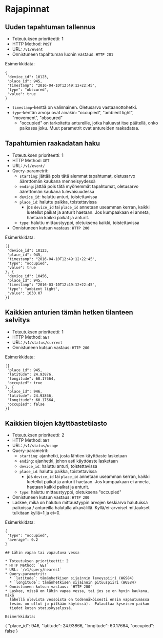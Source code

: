 # Rajapinnat

## Uuden tapahtuman tallennus

* Toteutuksen prioriteetti: 1
* HTTP Method: `POST`
* URL: `/v1/event`
* Onnistuneen tapahtuman luonin vastaus: `HTTP 201`

Esimerkkidata:
```
{
 "device_id": 10123,
 "place_id": 945,
 "timestamp": "2016-04-10T12:49:12+22:45",
 "type": "obscured",
 "value": true
}
```

* `timestamp`-kenttä on valinnainen.  Oletusarvo vastaanottohetki.
* `type`-kentän arvoja ovat ainakin: "occupied", "ambient light",
  "movement", "obscured"
  * "occupied" on tarkoitettu antureille, jotka haluavat itse päätellä,
    onko paikassa joku.  Muut parametrit ovat antureiden raakadataa.

## Tapahtumien raakadatan haku

* Toteutuksen prioriteetti: 1
* HTTP Method: `GET`
* URL: `/v1/event/`
* Query-parametrit:
  * `starting`: jättää pois tätä aiemmat tapahtumat, oletusarvo
    äärettömän kaukana menneisyydessä
  * `ending`: jättää pois tätä myöhemmät tapahtumat, oletusarvo
    äärettömän kaukana tulevaisuudessa
  * `device_id`: haluttu anturi, toistettavissa
  * `place_id`: haluttu paikka, toistettavissa
    * jos `device_id` tai `place_id` annetaan useamman kerran, kaikki
      luetellut paikat ja anturit haetaan.  Jos kumpaakaan ei anneta,
      haetaan kaikki paikat ja anturit.
  * `type`: haluttu mittaustyyppi, oletuksena kaikki, toistettavissa
* Onnistuneen kutsun vastaus: `HTTP 200`

Esimerkkidata:
```
[{
 "device_id": 10123,
 "place_id": 945,
 "timestamp": "2016-04-10T12:49:12+22:45",
 "type": "occupied",
 "value": true
}, {
 "device_id": 10456,
 "place_id": 945,
 "timestamp": "2016-03-10T12:49:12+22:45",
 "type": "ambient light",
 "value": 1030.07
}]
```

## Kaikkien anturien tämän hetken tilanteen selvitys

* Toteutuksen prioriteetti: 1
* HTTP Method: `GET`
* URL: `/v1/status/current`
* Onnistuneen kutsun vastaus: `HTTP 200`

Esimerkkidata:
```
[{
 "place_id": 945,
 "latitude": 24.93876,
 "longitude": 60.17664,
 "occupied": true
}, {
 "place_id": 946,
 "latitude": 24.93866,
 "longitude": 60.17664,
 "occupied": false
}]
```

## Kaikkien tilojen käyttöastetilasto

* Toteutuksen prioriteetti: 2
* HTTP Method: `GET`
* URL: `/v1/status/usage`
* Query-parametrit:
  * `starting`: ajanhetki, josta lähtien käyttöaste lasketaan
  * `ending`: ajanhetki, johon asti käyttöaste lasketaan
  * `device_id`: haluttu anturi, toistettavissa
  * `place_id`: haluttu paikka, toistettavissa
    * jos `device_id` tai `place_id` annetaan useamman kerran, kaikki
      luetellut paikat ja anturit haetaan.  Jos kumpaakaan ei anneta,
      haetaan kaikki paikat ja anturit.
  * `type`: haluttu mittaustyyppi, oletuksena "occupied"
* Onnistuneen kutsun vastaus: `HTTP 200`
* Laskee, mikä on halutun mittaustyypin arvojen keskiarvo halutuissa
  paikoissa / antureilla halutulla aikavälillä.  Kyllä/ei-arvoiset
  mittaukset tulkitaan kyllä=1 ja ei=0.

Esimerkkidata:
```
{
 "type": "occupied",
 "average": 0.2
}

## Lähin vapaa tai vapautuva vessa

* Toteutuksen prioriteetti: 2
* HTTP Method: `GET`
* URL: `/v1/query/nearest`
* Query-parametrit:
  * `latitude`: tämänhetkisen sijainnin leveyspiiri (WGS84)
  * `longitude`: tämänhetkisen sijainnin pituuspiiri (WGS84)
* Onnistuneen kutsun vastaus: `HTTP 200`
* Laskee, missä on lähin vapaa vessa, tai jos se on hyvin kaukana, mikä
  lähellä olevista vessoista on todennäköisesti ensin vapautumassa
  (esim. on ollut jo pitkään käytössä).  Palauttaa kyseisen paikan
  tiedot kuten statuskyselyssä.

Esimerkkidata:
```
{
 "place_id": 946,
 "latitude": 24.93866,
 "longitude": 60.17664,
 "occupied": false
}
```

